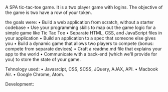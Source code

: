 A SPA tic-tac-toe game.
It is a two player game with logins.
The objective of the game is two have a row of your token.

the goals were:
	•	Build a web application from scratch, without a starter codebase
	•	Use your programming skills to map out the game logic for a simple game like Tic Tac Toe
	•	Separate HTML, CSS, and JavaScript files in your application
	•	Build an application to a spec that someone else gives you
	•	Build a dynamic game that allows two players to compete (bonus: compete from separate devices)
	•	Craft a readme.md file that explains your app to the world
	•	Communicate with a back-end (which we'll provide for you) to store the state of your game.

Tehnology used:
  •	Javasrcipt, CSS, SCSS, JQuery, AJAX, API.
  •	Macbook Air.
  •	Google Chrome, Atom.

Development:
